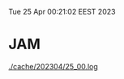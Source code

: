 Tue 25 Apr 00:21:02 EEST 2023
# JAM
<a href='./cache/202304/25_00.log'>./cache/202304/25_00.log</a>
